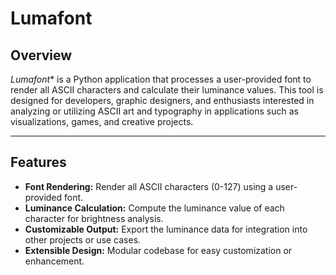 # Lumafont

## Overview
*Lumafont** is a Python application that processes a user-provided font to render all ASCII characters and calculate their luminance values. This tool is designed for developers, graphic designers, and enthusiasts interested in analyzing or utilizing ASCII art and typography in applications such as visualizations, games, and creative projects.

---

## Features
- **Font Rendering:** Render all ASCII characters (0-127) using a user-provided font.
- **Luminance Calculation:** Compute the luminance value of each character for brightness analysis.
- **Customizable Output:** Export the luminance data for integration into other projects or use cases.
- **Extensible Design:** Modular codebase for easy customization or enhancement.
